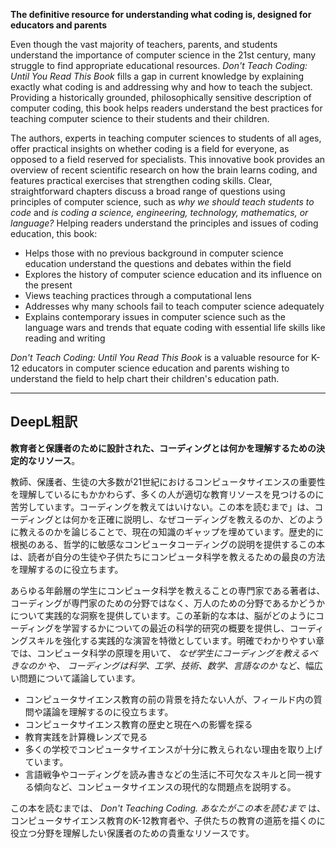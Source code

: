**The definitive resource for understanding what coding is, designed for educators and parents**

Even though the vast majority of teachers, parents, and students understand the importance of computer science in the 21st century, many struggle to find appropriate educational resources. _Don't Teach Coding: Until You Read This Book_ fills a gap in current knowledge by explaining exactly what coding is and addressing why and how to teach the subject. Providing a historically grounded, philosophically sensitive description of computer coding, this book helps readers understand the best practices for teaching computer science to their students and their children.

The authors, experts in teaching computer sciences to students of all ages, offer practical insights on whether coding is a field for everyone, as opposed to a field reserved for specialists. This innovative book provides an overview of recent scientific research on how the brain learns coding, and features practical exercises that strengthen coding skills. Clear, straightforward chapters discuss a broad range of questions using principles of computer science, such as _why we should teach students to code_ and _is coding a science, engineering, technology, mathematics, or language?_ Helping readers understand the principles and issues of coding education, this book:

- Helps those with no previous background in computer science education understand the questions and debates within the field
- Explores the history of computer science education and its influence on the present
- Views teaching practices through a computational lens
- Addresses why many schools fail to teach computer science adequately
- Explains contemporary issues in computer science such as the language wars and trends that equate coding with essential life skills like reading and writing

_Don't Teach Coding: Until You Read This Book_ is a valuable resource for K-12 educators in computer science education and parents wishing to understand the field to help chart their children's education path.

---

## DeepL粗訳

**教育者と保護者のために設計された、コーディングとは何かを理解するための決定的なリソース**。

教師、保護者、生徒の大多数が21世紀におけるコンピュータサイエンスの重要性を理解しているにもかかわらず、多くの人が適切な教育リソースを見つけるのに苦労しています。コーディングを教えてはいけない。この本を読むまで」は、コーディングとは何かを正確に説明し、なぜコーディングを教えるのか、どのように教えるのかを論じることで、現在の知識のギャップを埋めています。歴史的に根拠のある、哲学的に敏感なコンピュータコーディングの説明を提供するこの本は、読者が自分の生徒や子供たちにコンピュータ科学を教えるための最良の方法を理解するのに役立ちます。

あらゆる年齢層の学生にコンピュータ科学を教えることの専門家である著者は、コーディングが専門家のための分野ではなく、万人のための分野であるかどうかについて実践的な洞察を提供しています。この革新的な本は、脳がどのようにコーディングを学習するかについての最近の科学的研究の概要を提供し、コーディングスキルを強化する実践的な演習を特徴としています。明確でわかりやすい章では、コンピュータ科学の原理を用いて、 _なぜ学生にコーディングを教えるべきなのか_ や、 _コーディングは科学、工学、技術、数学、言語なのか_ など、幅広い問題について議論しています。

- コンピュータサイエンス教育の前の背景を持たない人が、フィールド内の質問や議論を理解するのに役立ちます。
- コンピュータサイエンス教育の歴史と現在への影響を探る
- 教育実践を計算機レンズで見る
- 多くの学校でコンピュータサイエンスが十分に教えられない理由を取り上げています。
- 言語戦争やコーディングを読み書きなどの生活に不可欠なスキルと同一視する傾向など、コンピュータサイエンスの現代的な問題点を説明する。

この本を読むまでは、 _Don't Teaching Coding. あなたがこの本を読むまで_ は、コンピュータサイエンス教育のK-12教育者や、子供たちの教育の道筋を描くのに役立つ分野を理解したい保護者のための貴重なリソースです。
